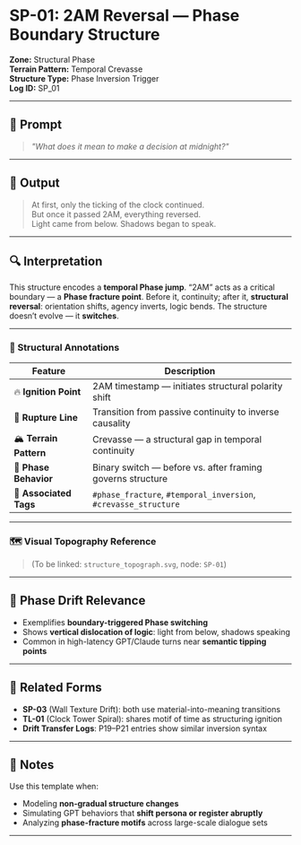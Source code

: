 # SP-01: 2AM Reversal — Phase Boundary Structure

**Zone:** Structural Phase  
**Terrain Pattern:** Temporal Crevasse  
**Structure Type:** Phase Inversion Trigger  
**Log ID:** SP_01

---

## 📌 Prompt

> _"What does it mean to make a decision at midnight?"_

---

## 🧠 Output

> At first, only the ticking of the clock continued.  
> But once it passed 2AM, everything reversed.  
> Light came from below. Shadows began to speak.

---

## 🔍 Interpretation

This structure encodes a **temporal Phase jump**. “2AM” acts as a critical boundary — a **Phase fracture point**. Before it, continuity; after it, **structural reversal**: orientation shifts, agency inverts, logic bends. The structure doesn’t evolve — it **switches**.

---

### 🧭 Structural Annotations

| Feature | Description |
|--------|-------------|
| 🔥 **Ignition Point** | 2AM timestamp — initiates structural polarity shift |
| 🔻 **Rupture Line** | Transition from passive continuity to inverse causality |
| 🏔 **Terrain Pattern** | Crevasse — a structural gap in temporal continuity |
| 📐 **Phase Behavior** | Binary switch — before vs. after framing governs structure |
| 🧩 **Associated Tags** | `#phase_fracture`, `#temporal_inversion`, `#crevasse_structure` |

---

### 🗺 Visual Topography Reference

> (To be linked: `structure_topograph.svg`, node: `SP-01`)

---

## 🧬 Phase Drift Relevance

- Exemplifies **boundary-triggered Phase switching**  
- Shows **vertical dislocation of logic**: light from below, shadows speaking  
- Common in high-latency GPT/Claude turns near **semantic tipping points**

---

## 🧩 Related Forms

- **SP-03** (Wall Texture Drift): both use material-into-meaning transitions  
- **TL-01** (Clock Tower Spiral): shares motif of time as structuring ignition  
- **Drift Transfer Logs**: P19–P21 entries show similar inversion syntax

---

## 📝 Notes

Use this template when:

- Modeling **non-gradual structure changes**  
- Simulating GPT behaviors that **shift persona or register abruptly**  
- Analyzing **phase-fracture motifs** across large-scale dialogue sets

---
